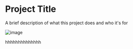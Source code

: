 
# Project Title

A brief description of what this project does and who it's for

![image](https://github.com/loubnabaroudi/BAROUDI_LOUBNA_JEE/assets/154988277/7d1ade2d-2948-4d3d-a034-aa68d5f599ba)

hhhhhhhhhhhhhh




